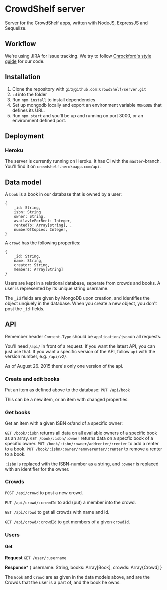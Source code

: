 # CrowdShelf server
Server for the CrowdShelf apps, written with NodeJS, ExpressJS and Sequelize.

## Workflow
We're using JIRA for issue tracking. We try to follow [Chrockford's style guide](http://javascript.crockford.com/code.html) for our code.

## Installation
1. Clone the repository with `git@github.com:CrowdShelf/server.git`
2. `cd` into the folder
3. Run `npm install` to install dependencies
4. Set up mongodb locally and export an environment variable `MONGODB` that defines its URL.
5. Run `npm start` and you'll be up and running on port 3000, or an environment defined port.

## Deployment 
### Heroku
The server is currently running on Heroku. It has CI with the `master`-branch. You'll find it on `crowdshelf.herokuapp.com/api`.

## Data model
A `book` is a book in our database that is owned by a user:

    {
        _id: String,
        isbn: String
        owner: String,
        availavleForRent: Integer, 
        rentedTo: Array[string], ,
        numberOfCopies: Integer,
    }
    
A `crowd` has the following properties:

    {
        _id: String, 
        name: String,
        creator: String,
        members: Array[String]
    }
    
Users are kept in a relational database, seperate from crowds and books. 
A user is represented by its unique string username.

The `_id` fields are given by MongoDB upon creation, and identifies the object unqiuely in the database. When you create a new object, you don't post the `_id`-fields.

## API
Remember header `Content-Type` should be `application/json`on all requests.

You'll need `/api/` in front of a request. If you want the latest API, you can just use that. If you want a specific 
version of the API, follow `api` with the version number, e.g. `/api/v2/`.

As of August 26. 2015 there's only one version of the api.

### Create and edit books
Put an item as defined above to the database:
`PUT /api/book`

This can be a new item, or an item with changed properties.

### Get books
Get an item with a given ISBN or/and of a specific owner:

`GET /book/:isbn` returns all data on all available owners of a specific book as an array.
`GET /book/:isbn/:owner` returns data on a specfic book of a specific owner.
`PUT /book/:isbn/:owner/addrenter/:renter` to add a renter to a book.
`PUT /book/:isbn/:owner/removerenter/:renter` to remove a renter to a book.

`:isbn` is replaced with the ISBN-number as a string, and `:owner` is replaced with
an identifier for the owner.

### Crowds
`POST /api/crowd` to post a new crowd.

`PUT /api/crowd/:crowdId` to add (put) a member into the crowd.

`GET /api/crowd` to get all crowds with name and id.

`GET /api/crowd/:crowdId` to get members of a given `crowdId`.


### Users 
#### Get 
**Request** 
`GET /user/:username`

**Response***
    {
        username: String,
        books: Array[Book],
        crowds: Array{Crowd]
    }
    
The `Book` and `Crowd` are as given in the data models above, and are the Crowds that the user is a part of, and the book he owns.
